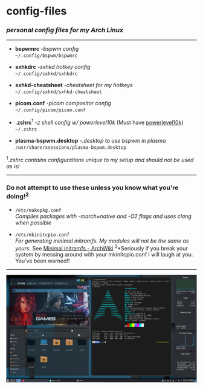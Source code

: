 # **config-files**
### *personal config files for my Arch Linux*
___
- **bspwmrc** *-bspwm config*  
`~/.config/bspwm/bspwmrc` 
 
- **sxhkdrc** *-sxhkd hotkey config*  
`~/.config/sxhkd/sxhkdrc`

- **sxhkd-cheatsheet** *-cheatsheet for my hotkeys*  
`~/.config/sxhkd/sxhkd-cheatsheet`

- **picom.conf** *-picom compositor config*  
`~/.config/picom/picom.conf`

- **.zshrc**<sup>1</sup> *-z shell config w/ powerlevel10k* (Must have [powerlevel10k](https://github.com/romkatv/powerlevel10k))    
`~/.zshrc`

- **plasma-bspwm.desktop** *-.desktop to use bspwm in plasma*  
`/usr/share/xsessions/plasma-bspwm.desktop`  

<sup>1</sup>*.zshrc contains configurations unique to my setup and should not be used as is!*
___
### **Do not attempt to use these unless you know what you're doing!**<sup>2</sup>

- `/etc/makepkg.conf`  
*Compiles packages with -march=native and -O2 flags and uses clang when possible*

- `/etc/mkinitcpio.conf`  
*For generating minimal initramfs. My modules will not be the same as yours.* 
See [Minimal initramfs - ArchWiki](https://wiki.archlinux.org/index.php/Minimal_initramfs)
<sup>2</sup>*Seriously if you break your system by messing around with your mkinitcpio.conf I will laugh at you. You've been warned!!
___
![desktop](desktop.png)

